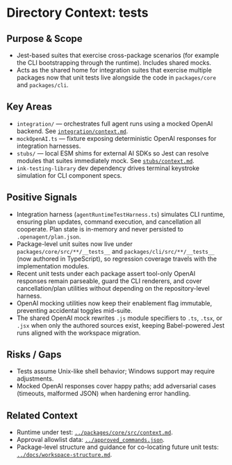 # Directory Context: tests

## Purpose & Scope

- Jest-based suites that exercise cross-package scenarios (for example the CLI bootstrapping through the runtime). Includes shared mocks.
- Acts as the shared home for integration suites that exercise multiple packages now that unit tests live alongside the code in
  `packages/core` and `packages/cli`.

## Key Areas

- `integration/` — orchestrates full agent runs using a mocked OpenAI backend. See [`integration/context.md`](integration/context.md).
- `mockOpenAI.ts` — fixture exposing deterministic OpenAI responses for integration harnesses.
- `stubs/` — local ESM shims for external AI SDKs so Jest can resolve modules that suites immediately mock. See [`stubs/context.md`](stubs/context.md).
- `ink-testing-library` dev dependency drives terminal keystroke simulation for CLI component specs.

## Positive Signals

- Integration harness (`agentRuntimeTestHarness.ts`) simulates CLI runtime, ensuring plan updates, command execution, and cancellation all cooperate. Plan state is in-memory and never persisted to `.openagent/plan.json`.
- Package-level unit suites now live under `packages/core/src/**/__tests__` and `packages/cli/src/**/__tests__` (now authored in TypeScript), so regression
  coverage travels with the implementation modules.
- Recent unit tests under each package assert tool-only OpenAI responses remain parseable, guard the CLI renderers, and cover
  cancellation/plan utilities without depending on the repository-level harness.
- OpenAI mocking utilities now keep their enablement flag immutable, preventing accidental toggles mid-suite.
- The shared OpenAI mock rewrites `.js` module specifiers to `.ts`, `.tsx`, or `.jsx` when only the authored sources exist, keeping Babel-powered Jest runs aligned with the workspace migration.

## Risks / Gaps

- Tests assume Unix-like shell behavior; Windows support may require adjustments.
- Mocked OpenAI responses cover happy paths; add adversarial cases (timeouts, malformed JSON) when hardening error handling.

## Related Context

- Runtime under test: [`../packages/core/src/context.md`](../packages/core/src/context.md).
- Approval allowlist data: [`../approved_commands.json`](../approved_commands.json).
- Package-level structure and guidance for co-locating future unit tests: [`../docs/workspace-structure.md`](../docs/workspace-structure.md).
